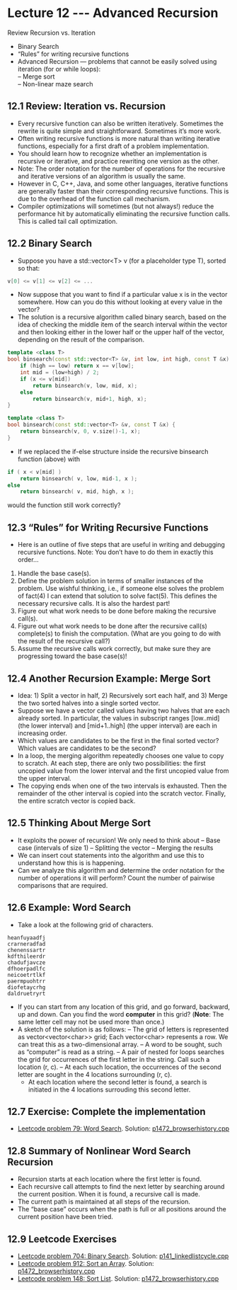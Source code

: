 # Lecture 12 --- Advanced Recursion

Review Recursion vs. Iteration

- Binary Search
- “Rules” for writing recursive functions
- Advanced Recursion — problems that cannot be easily solved using iteration (for or while loops):  
  – Merge sort  
  – Non-linear maze search

## 12.1 Review: Iteration vs. Recursion

- Every recursive function can also be written iteratively. Sometimes the rewrite is quite simple and straightforward. Sometimes it’s more work.
- Often writing recursive functions is more natural than writing iterative functions, especially for a first draft of
a problem implementation.
- You should learn how to recognize whether an implementation is recursive or iterative, and practice rewriting
one version as the other.
- Note: The order notation for the number of operations for the recursive and iterative versions of an algorithm
is usually the same.
- However in C, C++, Java, and some other languages, iterative functions are generally faster than their
corresponding recursive functions. This is due to the overhead of the function call mechanism.
- Compiler optimizations will sometimes (but not always!) reduce the performance hit by automatically eliminating
the recursive function calls. This is called tail call optimization.

## 12.2 Binary Search

- Suppose you have a std::vector&lt;T&gt; v (for a placeholder type T), sorted so that:
```cpp
v[0] <= v[1] <= v[2] <= ...
```
- Now suppose that you want to find if a particular value x is in the vector somewhere. How can you do this without looking at every value in the vector?
- The solution is a recursive algorithm called binary search, based on the idea of checking the middle item of the search interval within the vector and then looking either in the lower half or the upper half of the vector, depending on the result of the comparison.
```cpp
template <class T>
bool binsearch(const std::vector<T> &v, int low, int high, const T &x) {
	if (high == low) return x == v[low];
	int mid = (low+high) / 2;
	if (x <= v[mid])
		return binsearch(v, low, mid, x);
	else
		return binsearch(v, mid+1, high, x);
}

template <class T>
bool binsearch(const std::vector<T> &v, const T &x) {
	return binsearch(v, 0, v.size()-1, x);
}
```

- If we replaced the if-else structure inside the recursive binsearch function (above) with
```cpp
if ( x < v[mid] )
	return binsearch( v, low, mid-1, x );
else
	return binsearch( v, mid, high, x );
```
would the function still work correctly?

## 12.3 “Rules” for Writing Recursive Functions

- Here is an outline of five steps that are useful in writing and debugging recursive functions. Note: You don’t have
to do them in exactly this order...
1. Handle the base case(s).
2. Define the problem solution in terms of smaller instances of the problem. Use wishful thinking, i.e., if someone
else solves the problem of fact(4) I can extend that solution to solve fact(5). This defines the necessary
recursive calls. It is also the hardest part!
3. Figure out what work needs to be done before making the recursive call(s).
4. Figure out what work needs to be done after the recursive call(s) complete(s) to finish the computation. (What
are you going to do with the result of the recursive call?)
5. Assume the recursive calls work correctly, but make sure they are progressing toward the base case(s)!

## 12.4 Another Recursion Example: Merge Sort

- Idea: 1) Split a vector in half, 2) Recursively sort each half, and 3) Merge the two sorted halves into a single
sorted vector.
- Suppose we have a vector called values having two halves that are each already sorted. In particular, the
values in subscript ranges [low..mid] (the lower interval) and [mid+1..high] (the upper interval) are each
in increasing order.
- Which values are candidates to be the first in the final sorted vector? Which values are candidates to be the
second?
- In a loop, the merging algorithm repeatedly chooses one value to copy to scratch. At each step, there are only
two possibilities: the first uncopied value from the lower interval and the first uncopied value from the upper
interval.
- The copying ends when one of the two intervals is exhausted. Then the remainder of the other interval is copied
into the scratch vector. Finally, the entire scratch vector is copied back.

## 12.5 Thinking About Merge Sort

- It exploits the power of recursion! We only need to think about
  – Base case (intervals of size 1)
  – Splitting the vector
  – Merging the results
- We can insert cout statements into the algorithm and use this to understand how this is is happening.
- Can we analyze this algorithm and determine the order notation for the number of operations it will perform?
Count the number of pairwise comparisons that are required.

## 12.6 Example: Word Search

- Take a look at the following grid of characters.
```console
heanfuyaadfj
crarneradfad
chenenssartr
kdfthileerdr
chadufjavcze
dfhoerpadlfc
neicoetrtlkf
paermpuohtrr
diofetaycrhg
daldruetryrt
```
- If you can start from any location of this grid, and go forward, backward, up and down. Can you find the word **computer** in this grid?  (**Note**: The same letter cell may not be used more than once.)
- A sketch of the solution is as follows:
  – The grid of letters is represented as vector&lt;vector&lt;char&gt;&gt; grid; Each vector&lt;char&gt; represents a row. We can treat this as a two-dimensional array.
  – A word to be sought, such as “computer” is read as a string.
  – A pair of nested for loops searches the grid for occurrences of the first letter in the string. Call such a location (r, c).
  – At each such location, the occurrences of the second letter are sought in the 4 locations surrounding (r, c).
  - At each location where the second letter is found, a search is initiated in the 4 locations surrouding this second letter.

## 12.7 Exercise: Complete the implementation

- [Leetcode problem 79: Word Search](https://leetcode.com/problems/word-search/). Solution: [p1472_browserhistory.cpp](../../leetcode/p1472_browserhistory.cpp)

## 12.8 Summary of Nonlinear Word Search Recursion

- Recursion starts at each location where the first letter is found.
- Each recursive call attempts to find the next letter by searching around the current position. When it is found,
a recursive call is made.
- The current path is maintained at all steps of the recursion.
- The “base case” occurs when the path is full or all positions around the current position have been tried.

## 12.9 Leetcode Exercises

- [Leetcode problem 704: Binary Search](https://leetcode.com/problems/binary-search/). Solution: [p141_linkedlistcycle.cpp](../../leetcode/p141_linkedlistcycle.cpp)
- [Leetcode problem 912: Sort an Array](https://leetcode.com/problems/sort-an-array/). Solution: [p1472_browserhistory.cpp](../../leetcode/p1472_browserhistory.cpp)
- [Leetcode problem 148: Sort List](https://leetcode.com/problems/sort-list/). Solution: [p1472_browserhistory.cpp](../../leetcode/p1472_browserhistory.cpp)
